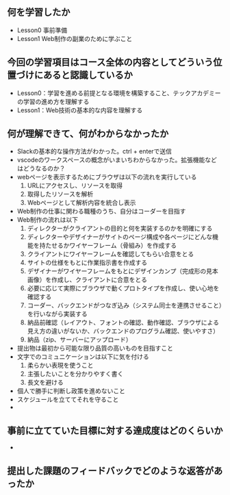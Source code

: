 ## 何を学習したか
- Lesson0 事前準備
- Lesson1 Web制作の副業のために学ぶこと

## 今回の学習項目はコース全体の内容としてどういう位置づけにあると認識しているか
- Lesson0：学習を進める前提となる環境を構築すること、テックアカデミーの学習の進め方を理解する
- Lesson1：Web技術の基本的な内容を理解する

## 何が理解できて、何がわからなかったか
- Slackの基本的な操作方法がわかった。ctrl + enterで送信
- vscodeのワークスペースの概念がいまいちわからなかった。拡張機能などはどうなるのか？
- webページを表示するためにブラウザは以下の流れを実行している
  1. URLにアクセスし、リソースを取得
  2. 取得したリソースを解析
  3. Webページとして解析内容を統合し表示
- Web制作の仕事に関わる職種のうち、自分はコーダーを目指す
- Web制作の流れは以下
  1. ディレクターがクライアントの目的と何を実装するのかを明確にする
  2. ディレクターやデザイナーがサイトのページ構成や各ページにどんな機能を持たせるかワイヤーフレーム（骨組み）を作成する
  3. クライアントにワイヤーフレームを確認してもらい合意をとる
  4. サイトの仕様をもとに作業指示書を作成する
  5. デザイナーがワイヤーフレームをもとにデザインカンプ（完成形の見本画像）を作成し、クライアントに合意をとる
  6. 必要に応じて実際にブラウザで動くプロトタイプを作成し、使い心地を確認する
  7. コーダー、バックエンドがつなぎ込み（システム同士を連携させること）を行いながら実装する
  8. 納品前確認（レイアウト、フォントの確認、動作確認、ブラウザによる見え方の違いがないか、バックエンドのプログラム確認、使いやすさ）
  9. 納品（zip、サーバーにアップロード）
- 提出物は最初から可能な限り品質の高いものを目指すこと
- 文字でのコミュニケーションは以下に気を付ける
  1. 柔らかい表現を使うこと
  2. 主張したいことを分かりやすく書く
  3. 長文を避ける
- 個人で勝手に判断し政策を進めないこと
- スケジュールを立ててそれを守ること
- 

## 事前に立てていた目標に対する達成度はどのくらいか
-

## 提出した課題のフィードバックでどのような返答があったか
